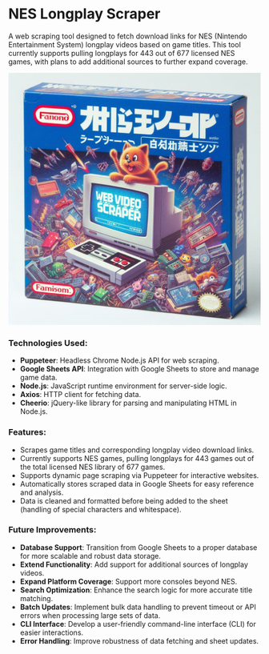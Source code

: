 # NES Longplay Scraper

A web scraping tool designed to fetch download links for NES (Nintendo Entertainment System) longplay videos based on game titles. This tool currently supports pulling longplays for 443 out of 677 licensed NES games, with plans to add additional sources to further expand coverage.

![box art for the NES Video Web Scraper](./images/1.jpg)

### Technologies Used:

- **Puppeteer**: Headless Chrome Node.js API for web scraping.
- **Google Sheets API**: Integration with Google Sheets to store and manage game data.
- **Node.js**: JavaScript runtime environment for server-side logic.
- **Axios**: HTTP client for fetching data.
- **Cheerio**: jQuery-like library for parsing and manipulating HTML in Node.js.

### Features:

- Scrapes game titles and corresponding longplay video download links.
- Currently supports NES games, pulling longplays for 443 games out of the total licensed NES library of 677 games.
- Supports dynamic page scraping via Puppeteer for interactive websites.
- Automatically stores scraped data in Google Sheets for easy reference and analysis.
- Data is cleaned and formatted before being added to the sheet (handling of special characters and whitespace).

### Future Improvements:

- **Database Support**: Transition from Google Sheets to a proper database for more scalable and robust data storage.
- **Extend Functionality**: Add support for additional sources of longplay videos.
- **Expand Platform Coverage**: Support more consoles beyond NES.
- **Search Optimization**: Enhance the search logic for more accurate title matching.
- **Batch Updates**: Implement bulk data handling to prevent timeout or API errors when processing large sets of data.
- **CLI Interface**: Develop a user-friendly command-line interface (CLI) for easier interactions.
- **Error Handling**: Improve robustness of data fetching and sheet updates.
